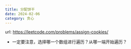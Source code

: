 ```yaml
---
title: 分配饼干
date: 2024-02-06
category: 贪心
---
```


url: https://leetcode.com/problems/assign-cookies/



- 一定要注意，选择哪一个数组进行遍历？从哪一端开始遍历？

